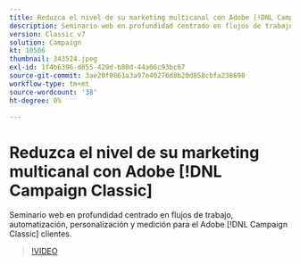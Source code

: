 ```yaml
---
title: Reduzca el nivel de su marketing multicanal con Adobe [!DNL Campaign Classic]
description: Seminario web en profundidad centrado en flujos de trabajo, automatización, personalización y medición para el Adobe [!DNL Campaign Classic] clientes.
version: Classic v7
solution: Campaign
kt: 10506
thumbnail: 343524.jpeg
exl-id: 1f4b6396-d855-429d-b80d-44a06c93bc67
source-git-commit: 3ae20f0861a3a97e40276d8b20d858cbfa238698
workflow-type: tm+mt
source-wordcount: '38'
ht-degree: 0%

---
```


# Reduzca el nivel de su marketing multicanal con Adobe [!DNL Campaign Classic]

Seminario web en profundidad centrado en flujos de trabajo, automatización, personalización y medición para el Adobe [!DNL Campaign Classic] clientes.

>[!VIDEO](https://video.tv.adobe.com/v/343524/?quality=12&learn=on)
